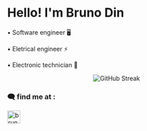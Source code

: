   <h1> Hello! I'm Bruno Din </h1>
  
  <p> • Software engineer 🖥️</p>
  <p> • Eletrical engineer ⚡ </p>
  <p> • Electronic technician 🔌</p> 
<p align="center">
 <img src="http://github-readme-streak-stats.herokuapp.com?user=dinbruno&theme=dark&hide_border=true&date_format=M%20j%5B%2C%20Y%5D&background=0D1117&stroke=DDDDDD&ring=656165&fire=B203DD&currStreakNum=FFFFFF&sideNums=DDDDDD&currStreakLabel=DD60DD&sideLabels=D66FDD&dates=DDDDDD)](https://git.io/streak-stats" alt="GitHub Streak" /> 
</p> 


<h3 align="left"> 🗨️󠁭󠁥󠀱󠀳󠁿 find me at : </h3> 

  
<a href=https://www.linkedin.com/in/brunodin/ target="blank"><img align="center" src="https://raw.githubusercontent.com/rahuldkjain/github-profile-readme-generator/master/src/images/icons/Social/linked-in-alt.svg" alt="bruno dino santos felix" height="30" width="30" />
</a>
</p>




